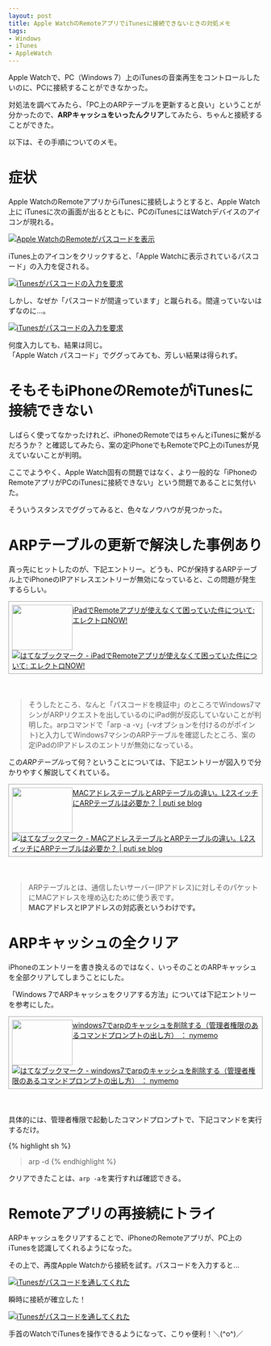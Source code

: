```yaml
---
layout: post
title: Apple WatchのRemoteアプリでiTunesに接続できないときの対処メモ
tags:
- Windows
- iTunes
- AppleWatch
---
```


Apple Watchで、PC（Windows 7）上のiTunesの音楽再生をコントロールしたいのに、PCに接続することができなかった。

対処法を調べてみたら、「PC上のARPテーブルを更新すると良い」ということが分かったので、**ARPキャッシュをいったんクリア**してみたら、ちゃんと接続することができた。

以下は、その手順についてのメモ。

# 症状

Apple WatchのRemoteアプリからiTunesに接続しようとすると、Apple Watch上に
iTunesに次の画面が出るとともに、PCのiTunesにはWatchデバイスのアイコンが現れる。

[![Apple WatchのRemoteがパスコードを表示][1a]][1a]

  [1a]: /images/Remote_on_Watch_requires_passcode.png

iTunes上のアイコンをクリックすると、「Apple Watchに表示されているパスコード」の入力を促される。

[![iTunesがパスコードの入力を要求][1b]][1b]

  [1b]: /images/passcode_required_on_iTunes.png

しかし、なぜか「パスコードが間違っています」と蹴られる。間違っていないはずなのに…。

[![iTunesがパスコードの入力を要求][2]][2]

  [2]: /images/passcode_rejected_on_iTunes.png

何度入力しても、結果は同じ。<br>
「Apple Watch パスコード」でググってみても、芳しい結果は得られず。


# そもそもiPhoneのRemoteがiTunesに接続できない

しばらく使ってなかったけれど、iPhoneのRemoteではちゃんとiTunesに繋がるだろうか？
と確認してみたら、案の定iPhoneでもRemoteでPC上のiTunesが見えていないことが判明。

ここでようやく、Apple Watch固有の問題ではなく、より一般的な「iPhoneのRemoteアプリがPCのiTunesに接続できない」という問題であることに気付いた。

そういうスタンスでググってみると、色々なノウハウが見つかった。

# ARPテーブルの更新で解決した事例あり

真っ先にヒットしたのが、下記エントリー。どうも、PCが保持するARPテーブル上でiPhoneのIPアドレスエントリーが無効になっていると、この問題が発生するらしい。

<div class="sharelink" style="padding: 6px; border: 1px solid #aaaaaa;  margin: 0px 0px 50px;"><a href="http://re-boost.cocolog-nifty.com/blog/2010/11/ipadremote-a5fa.html" title="iPadでRemoteアプリが使えなくて困っていた件について: エレクトロNOW!" target="_blank"><img src="http://capture.heartrails.com/120x90/shadow?http://re-boost.cocolog-nifty.com/blog/2010/11/ipadremote-a5fa.html" width="120" height="90" style="float: left;"></a><a href="http://re-boost.cocolog-nifty.com/blog/2010/11/ipadremote-a5fa.html" title="iPadでRemoteアプリが使えなくて困っていた件について: エレクトロNOW!" target="_blank">iPadでRemoteアプリが使えなくて困っていた件について: エレクトロNOW!</a><a href="http://b.hatena.ne.jp/entry/http://re-boost.cocolog-nifty.com/blog/2010/11/ipadremote-a5fa.html"><img src="http://b.hatena.ne.jp/entry/image/http://re-boost.cocolog-nifty.com/blog/2010/11/ipadremote-a5fa.html" alt="はてなブックマーク - iPadでRemoteアプリが使えなくて困っていた件について: エレクトロNOW!" title="はてなブックマーク - iPadでRemoteアプリが使えなくて困っていた件について: エレクトロNOW!"></a><br style="clear: both;" /></div>

>そうしたところ、なんと「パスコードを検証中」のところでWindows7マシンがARPリクエストを出しているのにiPad側が反応していないことが判明した。arpコマンドで「arp -a -v」(-vオプションを付けるのがポイント)と入力してWindows7マシンのARPテーブルを確認したところ、案の定iPadのIPアドレスのエントリが無効になっている。

この*ARPテーブル*って何？ということについては、下記エントリーが図入りで分かりやすく解説してくれている。

<div class="sharelink" style="padding: 6px; border: 1px solid #aaaaaa;  margin: 0px 0px 50px;"><a href="http://blog.putise.com/mac%E3%82%A2%E3%83%89%E3%83%AC%E3%82%B9%E3%83%86%E3%83%BC%E3%83%96%E3%83%AB%E3%81%A8arp%E3%83%86%E3%83%BC%E3%83%96%E3%83%AB%E3%81%AE%E9%81%95%E3%81%84%E3%80%82l2%E3%82%B9%E3%82%A4%E3%83%83%E3%83%81/" title="MACアドレステーブルとARPテーブルの違い。L2スイッチにARPテーブルは必要か？ | puti se blog" target="_blank"><img src="http://capture.heartrails.com/120x90/shadow?http://blog.putise.com/mac%E3%82%A2%E3%83%89%E3%83%AC%E3%82%B9%E3%83%86%E3%83%BC%E3%83%96%E3%83%AB%E3%81%A8arp%E3%83%86%E3%83%BC%E3%83%96%E3%83%AB%E3%81%AE%E9%81%95%E3%81%84%E3%80%82l2%E3%82%B9%E3%82%A4%E3%83%83%E3%83%81/" width="120" height="90" style="float: left;"></a><a href="http://blog.putise.com/mac%E3%82%A2%E3%83%89%E3%83%AC%E3%82%B9%E3%83%86%E3%83%BC%E3%83%96%E3%83%AB%E3%81%A8arp%E3%83%86%E3%83%BC%E3%83%96%E3%83%AB%E3%81%AE%E9%81%95%E3%81%84%E3%80%82l2%E3%82%B9%E3%82%A4%E3%83%83%E3%83%81/" title="MACアドレステーブルとARPテーブルの違い。L2スイッチにARPテーブルは必要か？ | puti se blog" target="_blank">MACアドレステーブルとARPテーブルの違い。L2スイッチにARPテーブルは必要か？ | puti se blog</a><a href="http://b.hatena.ne.jp/entry/http://blog.putise.com/mac%E3%82%A2%E3%83%89%E3%83%AC%E3%82%B9%E3%83%86%E3%83%BC%E3%83%96%E3%83%AB%E3%81%A8arp%E3%83%86%E3%83%BC%E3%83%96%E3%83%AB%E3%81%AE%E9%81%95%E3%81%84%E3%80%82l2%E3%82%B9%E3%82%A4%E3%83%83%E3%83%81/"><img src="http://b.hatena.ne.jp/entry/image/http://blog.putise.com/mac%E3%82%A2%E3%83%89%E3%83%AC%E3%82%B9%E3%83%86%E3%83%BC%E3%83%96%E3%83%AB%E3%81%A8arp%E3%83%86%E3%83%BC%E3%83%96%E3%83%AB%E3%81%AE%E9%81%95%E3%81%84%E3%80%82l2%E3%82%B9%E3%82%A4%E3%83%83%E3%83%81/" alt="はてなブックマーク - MACアドレステーブルとARPテーブルの違い。L2スイッチにARPテーブルは必要か？ | puti se blog" title="はてなブックマーク - MACアドレステーブルとARPテーブルの違い。L2スイッチにARPテーブルは必要か？ | puti se blog"></a><br style="clear: both;" /></div>

>ARPテーブルとは、通信したいサーバー(IPアドレス)に対しそのパケットにMACアドレスを埋め込むために使う表です。<br>
**MACアドレスとIPアドレスの対応表というわけです。**

# ARPキャッシュの全クリア

iPhoneのエントリーを書き換えるのではなく、いっそのことのARPキャッシュを全部クリアしてしまうことにした。

「Windows 7でARPキャッシュをクリアする方法」については下記エントリーを参考にした。

<div class="sharelink" style="padding: 6px; border: 1px solid #aaaaaa;  margin: 0px 0px 50px;"><a href="http://nymemo.com/windows/721/" title="windows7でarpのキャッシュを削除する（管理者権限のあるコマンドプロンプトの出し方） ： nymemo" target="_blank"><img src="http://capture.heartrails.com/120x90/shadow?http://nymemo.com/windows/721/" width="120" height="90" style="float: left;"></a><a href="http://nymemo.com/windows/721/" title="windows7でarpのキャッシュを削除する（管理者権限のあるコマンドプロンプトの出し方） ： nymemo" target="_blank">windows7でarpのキャッシュを削除する（管理者権限のあるコマンドプロンプトの出し方） ： nymemo</a><a href="http://b.hatena.ne.jp/entry/http://nymemo.com/windows/721/"><img src="http://b.hatena.ne.jp/entry/image/http://nymemo.com/windows/721/" alt="はてなブックマーク - windows7でarpのキャッシュを削除する（管理者権限のあるコマンドプロンプトの出し方） ： nymemo" title="はてなブックマーク - windows7でarpのキャッシュを削除する（管理者権限のあるコマンドプロンプトの出し方） ： nymemo"></a><br style="clear: both;" /></div>

具体的には、管理者権限で起動したコマンドプロンプトで、下記コマンドを実行するだけ。

{% highlight sh %}
> arp -d
{% endhighlight %}

クリアできたことは、`arp -a`を実行すれば確認できる。

# Remoteアプリの再接続にトライ

ARPキャッシュをクリアすることで、iPhoneのRemoteアプリが、PC上のiTunesを認識してくれるようになった。

その上で、再度Apple Watchから接続を試す。パスコードを入力すると…

[![iTunesがパスコードを通してくれた][3]][3]

  [3]: /images/pascode_accepted_on_iTunes.png

瞬時に接続が確立した！

[![iTunesがパスコードを通してくれた][4]][4]

  [4]: /images/Remote_on_Watch_connected.png

手首のWatchでiTunesを操作できるようになって、こりゃ便利！＼(^o^)／






